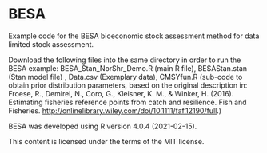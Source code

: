 # BESA
Example code for the BESA bioeconomic stock assessment method for data limited stock assessment. 

Download the following files into the same directory in order to run the BESA example: BESA_Stan_NorShr_Demo.R (main R file), BESAStan.stan (Stan model file) , Data.csv (Exemplary data), CMSYfun.R (sub-code to obtain prior distribution parameters, based on the original description in: Froese, R., Demirel, N., Coro, G., Kleisner, K. M., & Winker, H. (2016). Estimating fisheries reference points from catch and resilience. Fish and Fisheries. http://onlinelibrary.wiley.com/doi/10.1111/faf.12190/full.)

BESA was developed using R version 4.0.4 (2021-02-15).

This content is licensed under the terms of the MIT license. 
